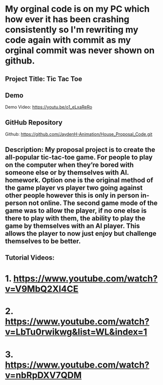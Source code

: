 # My orginal code is on my PC which how ever it has been crashing consistently so I'm rewriting my code again with commit as my orginal commit was never shown on github.

## Project Title: Tic Tac Toe

## Demo
Demo Video: https://youtu.be/o1_eLxaReRo


## GitHub Repository
Github: https://github.com/JaydenH-Animation/House_Proposal_Code.git


## Description: My proposal project is to create the all-popular tic-tac-toe game. For people to play on the computer when they’re bored with someone else or by themselves with AI.  homework. Option one is the original method of the game player vs player two going against other people however this is only in person in-person not online. The second game mode of the game was to allow the player, if no one else is there to play with them, the ability to play the game by themselves with an AI player. This allows the player to now just enjoy but challenge themselves to be better. 

## Tutorial Videos:
# 1. https://www.youtube.com/watch?v=V9MbQ2Xl4CE
# 2. https://www.youtube.com/watch?v=LbTu0rwikwg&list=WL&index=1 
# 3. https://www.youtube.com/watch?v=nbRpDXV7QDM
